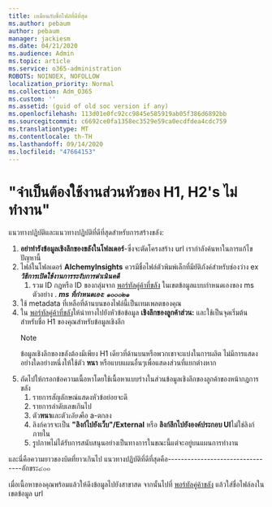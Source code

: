 ```yaml
---
title: เหมือนกับชื่อไฟล์ที่ดีที่สุด
ms.author: pebaum
author: pebaum
manager: jackiesm
ms.date: 04/21/2020
ms.audience: Admin
ms.topic: article
ms.service: o365-administration
ROBOTS: NOINDEX, NOFOLLOW
localization_priority: Normal
ms.collection: Adm_O365
ms.custom: ''
ms.assetid: (guid of old soc version if any)
ms.openlocfilehash: 113d01e0fc92cc9845e585919ab05f386d6892bb
ms.sourcegitcommit: c6692ce0fa1358ec3529e59ca0ecdfdea4cdc759
ms.translationtype: MT
ms.contentlocale: th-TH
ms.lasthandoff: 09/14/2020
ms.locfileid: "47664153"
---
```

# <a name="required-alchemy-header-h1-h2s-dont-work"></a>"จำเป็นต้องใช้งานส่วนหัวของ H1, H2's ไม่ทำงาน"
แนวทางปฏิบัติและแนวทางปฏิบัติที่ดีที่สุดสำหรับการสร้างขลัง:

1. **อย่าทำรังข้อมูลเชิงลึกของขลังในโฟลเดอร์**-ซึ่งจะตัดโครงสร้าง url เรากำลังค้นหาในการแก้ไขปัญหานี้
1. ไฟล์ในโฟลเดอร์ **AlchemyInsights** ควรมีชื่อไฟล์ตัวพิมพ์เล็กที่มียัติภังค์สำหรับช่องว่าง ex ***วิธีการเปิดใช้งานการระงับการดำเนินคดี***
    1. รวม ID กฎหรือ ID ของกลุ่มจาก [พอร์ทัลคู่ค้าที่ขลัง](https://alchemyportal.azurewebsites.net) ในเขตข้อมูลแบบกำหนดเองของ ms ตัวอย่าง . ***ms ที่กำหนดเอง: ๑๐๐๐๒๑***
1. ใช้ metadata ที่เหลือที่ด้านบนของไฟล์นี้เป็นเทมเพลตของคุณ
1. ใน [พอร์ทัลคู่ค้าที่ขลัง](https://alchemyportal.azurewebsites.net)ให้นำทางไปยังหัวข้อข้อมูล **เชิงลึกของลูกค้าส่วน:** และใช้เป็นจุดเริ่มต้นสำหรับชื่อ H1 ของคุณสำหรับข้อมูลเชิงลึก 
    > [!NOTE]
    > ข้อมูลเชิงลึกของขลังต้องมีเพียง H1 เดียวที่ด้านบนหรือพวกเขาจะแบ่งในการผลิต ไม่มีการแสดงอย่างใดอย่างหนึ่งให้ใช้ตัว **หนา** หรือแบบแผนอื่นๆเพื่อแสดงส่วนที่แยกต่างหาก
1. ถัดไปให้กรอกข้อความเนื้อหาโดยใช้เนื้อหาแบบร่างในส่วนข้อมูลเชิงลึกของลูกค้าของหน้ากฎการขลัง
    1. รายการสัญลักษณ์แสดงหัวข้อย่อยจะดี
    1. รายการลำดับเลขเกินไป
    1. ตัว**หนา**และตัว*เอียง*คือ a-ตกลง
    1. ลิงก์ควรจะเป็น **"ลิงก์ไปยังเว็บ"/External** หรือ **ลิงก์ลึกไปยังองค์ประกอบ UI**ไม่ใช่ลิงก์ภายใน
    1. รูปภาพไม่ได้รับการสนับสนุนอย่างเป็นทางการในขณะนี้แต่จะอยู่บนแผนการทำงาน

และนี่คือความยาวของบิตที่ยาวเกินไป แนวทางปฏิบัติที่ดีที่สุดคือ---------------------------------อักขระ๔๐๐

เมื่อเนื้อหาของคุณพร้อมแล้วให้ดึงข้อมูลไปยังสาขาสด จากนั้นไปที่ [พอร์ทัลคู่ค้าขลัง](https://alchemyportal.azurewebsites.net) แล้วใส่ชื่อไฟล์ลงในเขตข้อมูล url 